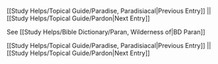 [[Study Helps/Topical Guide/Paradise, Paradisiacal|Previous Entry]]  ||  [[Study Helps/Topical Guide/Pardon|Next Entry]]

 See [[Study Helps/Bible Dictionary/Paran, Wilderness of|BD Paran]]

[[Study Helps/Topical Guide/Paradise, Paradisiacal|Previous Entry]]  ||  [[Study Helps/Topical Guide/Pardon|Next Entry]]